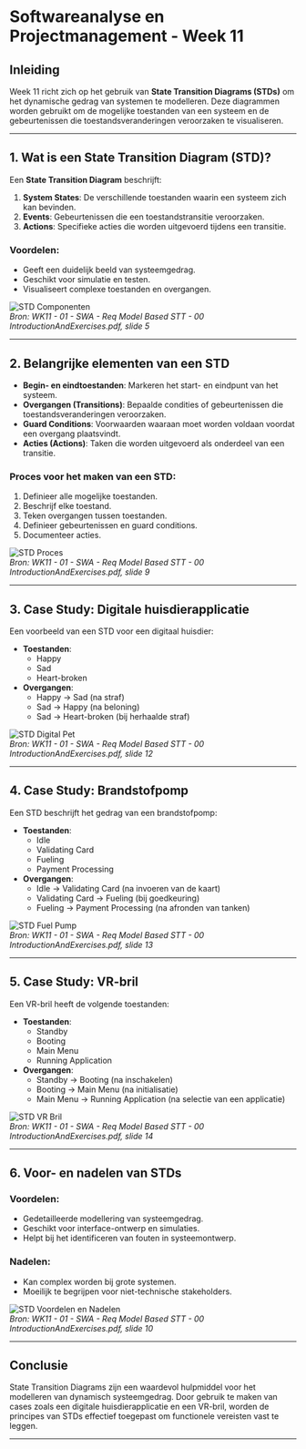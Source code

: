 # Softwareanalyse en Projectmanagement - Week 11

## Inleiding
Week 11 richt zich op het gebruik van **State Transition Diagrams (STDs)** om het dynamische gedrag van systemen te modelleren. Deze diagrammen worden gebruikt om de mogelijke toestanden van een systeem en de gebeurtenissen die toestandsveranderingen veroorzaken te visualiseren.

---

## 1. Wat is een State Transition Diagram (STD)?
Een **State Transition Diagram** beschrijft:
1. **System States**: De verschillende toestanden waarin een systeem zich kan bevinden.
2. **Events**: Gebeurtenissen die een toestandstransitie veroorzaken.
3. **Actions**: Specifieke acties die worden uitgevoerd tijdens een transitie.

### Voordelen:
- Geeft een duidelijk beeld van systeemgedrag.
- Geschikt voor simulatie en testen.
- Visualiseert complexe toestanden en overgangen.

![STD Componenten](STDComponents.png)  
*Bron: WK11 - 01 - SWA - Req Model Based STT - 00 IntroductionAndExercises.pdf, slide 5*

---

## 2. Belangrijke elementen van een STD
- **Begin- en eindtoestanden**: Markeren het start- en eindpunt van het systeem.
- **Overgangen (Transitions)**: Bepaalde condities of gebeurtenissen die toestandsveranderingen veroorzaken.
- **Guard Conditions**: Voorwaarden waaraan moet worden voldaan voordat een overgang plaatsvindt.
- **Acties (Actions)**: Taken die worden uitgevoerd als onderdeel van een transitie.

### Proces voor het maken van een STD:
1. Definieer alle mogelijke toestanden.
2. Beschrijf elke toestand.
3. Teken overgangen tussen toestanden.
4. Definieer gebeurtenissen en guard conditions.
5. Documenteer acties.

![STD Proces](STDProcess.png)  
*Bron: WK11 - 01 - SWA - Req Model Based STT - 00 IntroductionAndExercises.pdf, slide 9*

---

## 3. Case Study: Digitale huisdierapplicatie
Een voorbeeld van een STD voor een digitaal huisdier:
- **Toestanden**:
  - Happy
  - Sad
  - Heart-broken
- **Overgangen**:
  - Happy → Sad (na straf)
  - Sad → Happy (na beloning)
  - Sad → Heart-broken (bij herhaalde straf)

![STD Digital Pet](STDDigitalPet.png)  
*Bron: WK11 - 01 - SWA - Req Model Based STT - 00 IntroductionAndExercises.pdf, slide 12*

---

## 4. Case Study: Brandstofpomp
Een STD beschrijft het gedrag van een brandstofpomp:
- **Toestanden**:
  - Idle
  - Validating Card
  - Fueling
  - Payment Processing
- **Overgangen**:
  - Idle → Validating Card (na invoeren van de kaart)
  - Validating Card → Fueling (bij goedkeuring)
  - Fueling → Payment Processing (na afronden van tanken)

![STD Fuel Pump](STDFuelPump.png)  
*Bron: WK11 - 01 - SWA - Req Model Based STT - 00 IntroductionAndExercises.pdf, slide 13*

---

## 5. Case Study: VR-bril
Een VR-bril heeft de volgende toestanden:
- **Toestanden**:
  - Standby
  - Booting
  - Main Menu
  - Running Application
- **Overgangen**:
  - Standby → Booting (na inschakelen)
  - Booting → Main Menu (na initialisatie)
  - Main Menu → Running Application (na selectie van een applicatie)

![STD VR Bril](STDVRBril.png)  
*Bron: WK11 - 01 - SWA - Req Model Based STT - 00 IntroductionAndExercises.pdf, slide 14*

---

## 6. Voor- en nadelen van STDs
### Voordelen:
- Gedetailleerde modellering van systeemgedrag.
- Geschikt voor interface-ontwerp en simulaties.
- Helpt bij het identificeren van fouten in systeemontwerp.

### Nadelen:
- Kan complex worden bij grote systemen.
- Moeilijk te begrijpen voor niet-technische stakeholders.

![STD Voordelen en Nadelen](STDProsCons.png)  
*Bron: WK11 - 01 - SWA - Req Model Based STT - 00 IntroductionAndExercises.pdf, slide 10*

---

## Conclusie
State Transition Diagrams zijn een waardevol hulpmiddel voor het modelleren van dynamisch systeemgedrag. Door gebruik te maken van cases zoals een digitale huisdierapplicatie en een VR-bril, worden de principes van STDs effectief toegepast om functionele vereisten vast te leggen.
****